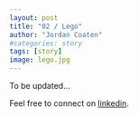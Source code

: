 ```yaml
---
layout: post
title: "02 / Lego"
author: "Jordan Coaten"
#categories: story
tags: [story]
image: lego.jpg
---
```

To be updated...


Feel free to connect on [linkedin](https://www.linkedin.com/in/j-coaten-engineer/).


